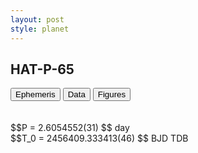 ```yaml
---
layout: post
style: planet
---
```

<script src="../js/planets.js"></script>

## HAT-P-65

<!-- Tab links -->
<div class="tab">
<button class="tablinks" onclick="openCity(event, 'Ephemeris')">Ephemeris</button>
<button class="tablinks" onclick="openCity(event, 'Data')">Data</button>
<button class="tablinks" onclick="openCity(event, 'Figures')">Figures</button>
</div>

<!-- Tab content -->
<div id="Ephemeris" class="tabcontent" markdown="1">
<br/><br/>
$$P = 2.6054552(31) $$ day <br/>
$$T_0 = 2456409.333413(46) $$ BJD TDB
<br/><br/>
<br/><br/>
</div>


